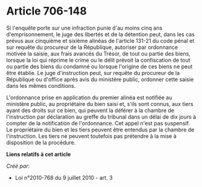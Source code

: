 # Article 706-148

Si l'enquête porte sur une infraction punie d'au moins cinq ans d'emprisonnement, le juge des libertés et de la détention
peut, dans les cas prévus aux cinquième et sixième alinéas de l'article 131-21 du code pénal et sur requête du procureur de
la République, autoriser par ordonnance motivée la saisie, aux frais avancés du Trésor, de tout ou partie des biens, lorsque
la loi qui réprime le crime ou le délit prévoit la confiscation de tout ou partie des biens du condamné ou lorsque l'origine
de ces biens ne peut être établie. Le juge d'instruction peut, sur requête du procureur de la République ou d'office après
avis du ministère public, ordonner cette saisie dans les mêmes conditions. 

L'ordonnance prise en application du premier alinéa est notifiée au ministère public, au propriétaire du bien saisi et, s'ils
sont connus, aux tiers ayant des droits sur ce bien, qui peuvent la déférer à la chambre de l'instruction par déclaration au
greffe du tribunal dans un délai de dix jours à compter de la notification de l'ordonnance. Cet appel n'est pas suspensif. Le
propriétaire du bien et les tiers peuvent être entendus par la chambre de l'instruction. Les tiers ne peuvent toutefois pas
prétendre à la mise à disposition de la procédure.

**Liens relatifs à cet article**

_Créé par_:

  - Loi n°2010-768 du 9 juillet 2010 - art. 3
